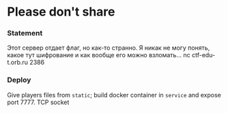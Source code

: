 # Please don't share

### Statement
Этот сервер отдает флаг, но как-то странно. Я никак не могу понять, какое тут шифрование и как вообще его можно взломать...
nc ctf-edu-t.orb.ru 2386

### Deploy
Give players files from `static`; build docker container in `service` and expose port 7777. TCP socket
